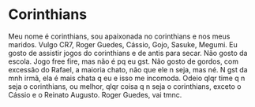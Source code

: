 # Corinthians
Meu nome é corinthians, sou apaixonada no corinthians e nos meus maridos. Vulgo CR7, Roger Guedes, Cássio, Gojo, Sasuke, Megumi.
Eu gosto de assistir jogos do corinthians e de antis para secar. Não gosto da escola. Jogo free fire, mas não é pq eu gst. Não gosto de gordos, com excessão do Rafael, a maioria chato, não que ele n seja, mas né.
N gst da mnh irmã, ela é mais chata q eu e isso me incomoda.
Odeio qlqr time q n seja o corinthians, ou melhor, qlqr coisa q n seja o corinthians, exceto o Cássio e o Reinato Augusto.
Roger Guedes, vai tmnc.
